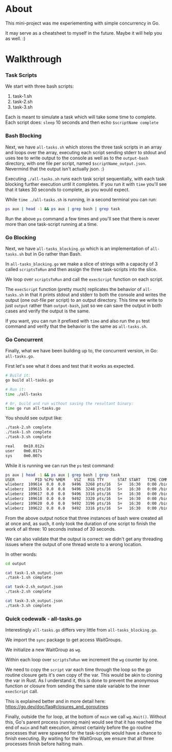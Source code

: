 # About

This mini-project was me experiementing with simple concurrency in Go.

It may serve as a cheatsheet to myself in the future. Maybe it will help you 
as well. :)

# Walkthrough

### Task Scripts

We start with three bash scripts:

1. task-1.sh
2. task-2.sh
3. task-3.sh

Each is meant to simulate a task which will take some time to complete.
Each script does: `sleep` 10 seconds and then echo `$scriptName complete`

### Bash Blocking

Next, we have `all-tasks.sh` which stores the three task scripts in an array
and loops over the array, executing each script sending stderr to stdout and
uses tee to write output to the console as well as to the `output-bash` 
directory, with one file per script, named `$scriptName_output.json`. 
Nevermind that the output isn't actually json. :)

Executing `./all-tasks.sh` runs each task script sequentially, with each task
blocking further execution until it completes. If you run it with `time` you'll
see that it takes 30 seconds to complete, as you would expect. 

While `time ./all-tasks.sh` is running, in a second terminal 
you can run:

```bash
ps aux | head -1 && ps aux | grep bash | grep task
```

Run the above `ps` command a few times and you'll see that there is never more 
than one task-script running at a time.

### Go Blocking

Next, we have `all-tasks_blocking.go` which is an implementation of 
`all-tasks.sh` but in Go rather than Bash.

In `all-tasks_blocking.go` we make a slice of strings with a capacity of 3 
called `scriptsToRun` and then assign the three task-scripts into the slice.

We loop over `scriptsToRun` and call the `execScript` function on each script.

The `execScript` function (pretty much) replicates the behavior of 
`all-tasks.sh` in that it prints stdout and stderr to both the console and 
writes the output (one out-file per script) to an output directory. 
This time we write to just `output` rather than `output-bash`, just so we can
save the output in both cases and verify the output is the same.

If you want, you can run it prefixed with `time` and also run the `ps` test
command and verify that the behavior is the same as `all-tasks.sh`.

### Go Concurrent

Finally, what we have been building up to, the concurrent version, in Go:
`all-tasks.go`.

First let's see what it does and test that it works as expected.

```bash
# Build it:
go build all-tasks.go

# Run it:
time ./all-tasks

# Or, build and run without saving the resultant binary:
time go run all-tasks.go
```

You should see output like:

```bash
./task-2.sh complete
./task-1.sh complete
./task-3.sh complete

real    0m10.012s
user    0m0.017s
sys     0m0.007s
```
While it is running we can run the `ps` test command:

```bash
ps aux | head -1 && ps aux | grep bash | grep task
USER         PID %CPU %MEM    VSZ   RSS TTY      STAT START   TIME COMMAND
wlieberz  109614  0.0  0.0   9496  3268 pts/16   S+   16:30   0:00 /bin/bash -c ./task-3.sh | tee ./output/task-3.sh_output.json
wlieberz  109615  0.0  0.0   9496  3248 pts/16   S+   16:30   0:00 /bin/bash -c ./task-1.sh | tee ./output/task-1.sh_output.json
wlieberz  109617  0.0  0.0   9496  3316 pts/16   S+   16:30   0:00 /bin/bash -c ./task-2.sh | tee ./output/task-2.sh_output.json
wlieberz  109618  0.0  0.0   9492  3320 pts/16   S+   16:30   0:00 /bin/bash ./task-3.sh
wlieberz  109620  0.0  0.0   9492  3196 pts/16   S+   16:30   0:00 /bin/bash ./task-1.sh
wlieberz  109622  0.0  0.0   9492  3316 pts/16   S+   16:30   0:00 /bin/bash ./task-2.sh
```

From the above output notice that three instances of bash were created all at
once and, as such, it only took the duration of one script to finish the work
of all three: 10 seconds instead of 30 seconds.

We can also validate that the output is correct: we didn't get any threading
issues where the output of one thread wrote to a wrong location. 

In other words:

```bash
cd output

cat task-1.sh_output.json 
./task-1.sh complete

cat task-2.sh_output.json 
./task-2.sh complete

cat task-3.sh_output.json 
./task-3.sh complete
```

### Quick codewalk - all-tasks.go

Interestingly `all-tasks.go` differs very little from `all-tasks_blocking.go`.

We import the `sync` package to get access WaitGroups.

We initialize a new WaitGroup as `wg`.

Within each loop over `scriptsToRun` we increment the `wg` counter by one.

We need to copy the `script` var each time through the loop so the go routine 
closure gets it's own copy of the var. This would be akin to cloning the var
in Rust. As I understand it, this is done to prevent the anonymous function
or closure from sending the same stale variable to the inner `execScript` call.

This is explained better and in more detail here:
https://go.dev/doc/faq#closures_and_goroutines

Finally, outside the for loop, at the bottom of `main` we call `wg.Wait()`.
Without this, Go's parent process (running main) would see that it has reached
the end of `main` and halt execution, almost certainly before the go routine 
processes that were spawned for the task-scripts would have a chance to 
finish executing. By waiting for the WaitGroup, we ensure that all three
processes finish before halting main.